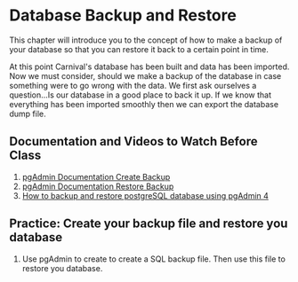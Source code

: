 # Database Backup and Restore

This chapter will introduce you to the concept of how to make a backup of your database so that you can restore it back to a certain point in time.

At this point Carnival's database has been built and data has been imported. Now we must consider, should we make a backup of the database in case something were to go wrong with the data. We first ask ourselves a question...Is our database in a good place to back it up. If we know that everything has been imported smoothly then we can export the database dump file.

## Documentation and Videos to Watch Before Class

1. [pgAdmin Documentation Create Backup](https://www.pgadmin.org/docs/pgadmin4/4.30/backup_dialog.html)
1. [pgAdmin Documentation Restore Backup](https://www.pgadmin.org/docs/pgadmin4/4.30/restore_dialog.html)
1. [How to backup and restore postgreSQL database using pgAdmin 4](https://www.youtube.com/watch?v=GpZlVEONKpo)


## Practice: Create your backup file and restore you database

1. Use pgAdmin to create to create a SQL backup file. Then use this file to restore you database.

